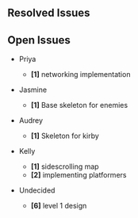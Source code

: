 ## Resolved Issues ##

## Open Issues ##

- Priya
	- **[1]** networking implementation

- Jasmine
	- **[1]** Base skeleton for enemies

- Audrey
	- **[1]** Skeleton for kirby

- Kelly
	- **[1]** sidescrolling map
	- **[2]** implementing platformers

- Undecided
	- **[6]** level 1 design